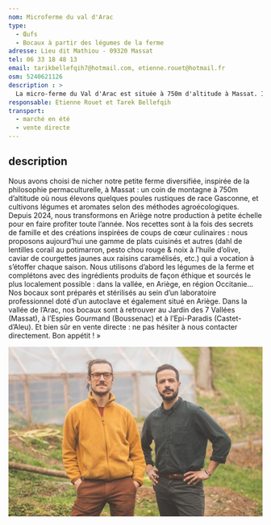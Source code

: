 ```yaml
---
nom: Microferme du val d'Arac
type: 
  - Œufs
  - Bocaux à partir des légumes de la ferme
adresse: Lieu dit Mathiou - 09320 Massat
tel: 06 33 18 48 13
email: tarikbellefqih7@hotmail.com, etienne.rouet@hotmail.fr
osm: 5240621126
description : >
  La micro-ferme du Val d'Arac est située à 750m d'altitude à Massat. Inspirée par la permaculture, elle pratique un maraîchage agroécologique (en cours de certification AB). La ferme abrite un petit élevage de poules pondeuses de race Gasconne. Gérée par Étienne Rouet et Tarek Bellefqih, elle valorise une agriculture locale, durable et respectueuse de l'environnement.
responsable: Etienne Rouet et Tarek Bellefqih
transport:
  - marché en été
  - vente directe
---
```


## description

Nous avons choisi de nicher notre petite ferme diversifiée, inspirée de la philosophie permaculturelle, à Massat : un coin de montagne à 750m d’altitude où nous élevons quelques poules rustiques de race Gasconne, et cultivons légumes et aromates selon des méthodes agroécologiques.
Depuis 2024, nous transformons en Ariège notre production à petite échelle pour en faire profiter toute l’année. Nos recettes sont à la fois des secrets de famille et des créations inspirées de coups de cœur culinaires : nous proposons aujourd’hui une gamme de plats cuisinés et autres (dahl de lentilles corail au potimarron, pesto chou rouge & noix à l’huile d’olive, caviar de courgettes jaunes aux raisins caramélisés, etc.) qui a vocation à s’étoffer chaque saison. Nous utilisons d’abord les légumes de la ferme et complétons avec des ingrédients produits de façon éthique et sourcés le plus localement possible : dans la vallée, en Ariège, en région Occitanie...
Nos bocaux sont préparés et stérilisés au sein d’un laboratoire professionnel doté d’un autoclave et également situé en Ariège.
Dans la vallée de l’Arac, nos bocaux sont à retrouver au Jardin des 7 Vallées (Massat), à l’Espies Gourmand (Boussenac) et à l’Epi-Paradis (Castet-d’Aleu). Et bien sûr en vente directe : ne pas hésiter à nous contacter directement.
Bon appétit ! » 

![Microferme du val d'Arac](./media/micro-ferme-val-d-arac.jpg)
